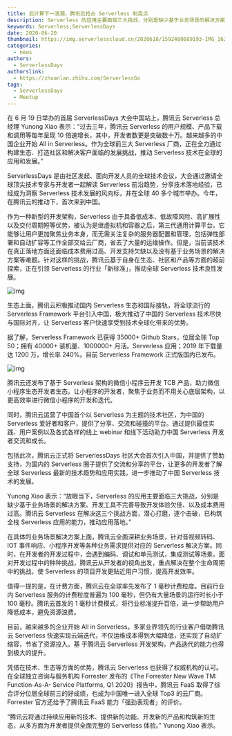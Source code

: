 ```yaml
---
title: 云计算下一浪潮，腾讯云抢占 Serverless 制高点
description: Serverless 的应用主要面临三大挑战，分别是缺少基于业务场景的解决方案、开发工具不完善导致开发体验欠佳、以及成本费用过高。腾讯云 Serverless 在解决这三个挑战方面，潜心打磨，逐个击破，已构筑全栈 Serverless 应用的能力，推动应用落地。
keywords: Serverless;ServerlessDays
date: 2020-06-20
thumbnail: https://img.serverlesscloud.cn/2020618/1592480689193-IMG_1627.JPG
categories:
  - news
authors:
  - ServerlessDays
authorslink:
  - https://zhuanlan.zhihu.com/ServerlessGo
tags:
  - ServerlessDays
  - Meetup
---
```


在 6 月 19 日举办的首届 ServerlessDays 大会中国站上，腾讯云 Serverless 总经理 Yunong Xiao 表示：“过去三年，腾讯云 Serverless 的用户规模、产品下载和调用等每年呈现 10 倍速增长，其中，开发者数更是突破数十万。越来越多的中国企业开始 All in Serverless。作为全球前三大 Serverless 厂商，正在全力通过构建生态、打造社区和解决客户面临的发展挑战，推动 Serverless 技术在全球的应用和发展。”

ServerlessDays 是由社区发起、面向开发人员的全球技术会议，大会通过邀请全球顶尖技术专家与开发者一起解读 Serverless 前沿趋势，分享技术落地经验，已经成为洞察 Serverless 技术发展的风向标，并在全球 40 多个城市举办。今年，在腾讯云的推动下，首次来到中国。

作为一种新型的开发架构，Serverless 由于具备低成本、低故障风险、高扩展性以及交付周期短等优势，被认为是继虚拟机和容器之后，第三代通用计算平台。它能够让用户更加聚焦业务本身，而无需关注复杂的服务器配置和管理，包括弹性部署和自动扩容等工作全部交给云厂商，省去了大量的运维操作。但是，当前该技术在真正落地方面还面临成本费用过高、开发支持欠缺以及没有基于业务场景的解决方案等难题。针对这样的挑战，腾讯云基于自身在生态、社区和产品等方面的超前探索，正在引领  Serverless 的行业「新标准」，推动全球 Serverless 技术良性发展。

![img](https://pic4.zhimg.com/80/v2-d1e969efc7506816131b1ed3f40c72e2_1440w.jpg)

生态上面，腾讯云积极推动国内 Serverless 生态和国际接轨，将全球流行的 Serverless Framework 平台引入中国，极大推动了中国的 Serverless 技术尽快与国际对齐，让 Serverless 客户快速享受到技术全球化带来的优势。

据了解，Serverless Framework 已获得 35000+ Github Stars，位居全球 Top 50；拥有 40000+ 装机量、1000000+ 月活。Serverless 应用；2019 年下载量达 1200 万，增长率 240%。目前 Serverless Framework 正式版国内已发布。

![img](https://pic3.zhimg.com/80/v2-af479519f2a681c9cdb683161e796430_1440w.jpg)

腾讯云还发布了基于 Serverless 架构的微信小程序云开发 TCB 产品，助力微信小程序生态开发者生态。让小程序的开发者，聚焦于业务而不用关心底层架构，以更高效率进行微信小程序的开发和迭代。

同时，腾讯云运营了中国首个以 Serverless 为主题的技术社区，为中国的 Serverless 爱好者和客户，提供了分享、交流和碰撞的平台。通过提供最佳实践、用户案例以及各式各样的线上 webinar 和线下活动助力中国 Serverless 开发者交流和成长。

包括此次，腾讯云正式将 ServerlessDays 社区大会首次引入中国，并提供了赞助支持，为国内的 Serverless 圈子提供了交流和分享的平台，让更多的开发者了解全球 Serverless 最新的技术趋势和应用实践，进一步推动了中国 Serverless 技术的发展。

Yunong Xiao 表示：“放眼当下，Serverless 的应用主要面临三大挑战，分别是缺少基于业务场景的解决方案、开发工具不完善导致开发体验欠佳、以及成本费用过高。腾讯云 Serverless 在解决这三个挑战方面，潜心打磨，逐个击破，已构筑全栈 Serverless 应用的能力，推动应用落地。”

在具体的业务场景解决方案上面，腾讯云全面深耕业务场景，针对音视频转码、IOT 事件响应、小程序开发等各种业务需求提供对应的 Serverless 解决方案。同时，在开发者的开发过程中，会遇到编码、调试和单元测试，集成测试等场景。面对开发过程中的种种挑战，腾讯云从开发者的视角出发，重点解决在整个生命周期中的挑战，使 Serverless 的项目开发更贴近用户习惯，提高开发效率。

值得一提的是，在计费方面，腾讯云在全球率先发布了 1 毫秒计费粒度。目前行业内 Serverless 服务的计费粒度普遍为 100 毫秒，但仍有大量场景的运行时长小于 100 毫秒。腾讯云首发的 1 毫秒计费模式，将行业标准提升百倍，进一步帮助用户降低成本，避免资源浪费。

目前，越来越多的企业开始 All in Serverless。多家业界领先的行业客户借助腾讯云 Serverless 快速实现云端迭代，不仅运维成本得到大幅降低，还实现了自动扩缩容，节省了资源投入。基 于腾讯云 Serverless 开发架构，产品迭代的能力也得到极大的提升。

凭借在技术、生态等方面的优势，腾讯云 Serverless 也获得了权威机构的认可。在全球独立咨询与服务机构 Forrester 发布的《The Forrester New Wave TM: Function-As-A- Service Platforms, Q1 2020》报告中，腾讯云 FaaS 取得了综合评分位居全球前三的好成绩，也成为中国唯一进入全球 Top3 的云厂商。Forrester 官方还给予了腾讯云 FaaS 能力「强劲表现者」的评价。

“腾讯云将通过持续应用新的技术、提供新的功能、开发新的产品和构筑新的生态，从多方面为开发者提供全面完整的 Serverless 体验。” Yunong Xiao 表示。
